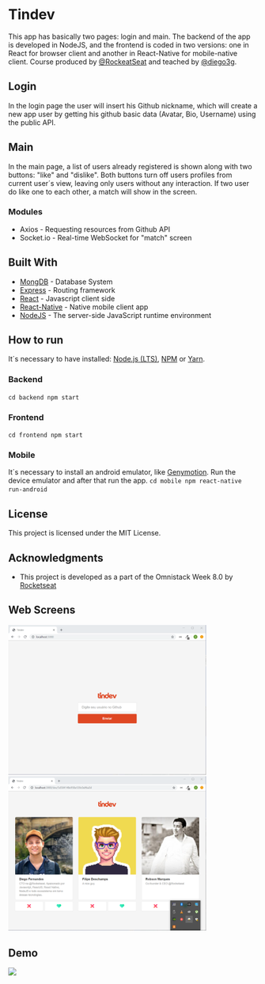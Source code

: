 # Tindev
This app has basically two pages: login and main. The backend of the app is developed in NodeJS, and the frontend is coded in two versions: one in React for browser client and another in React-Native for mobile-native client. Course produced by [@RockeatSeat](https://github.com/Rocketseat) and teached by [@diego3g](https://github.com/diego3g).

## Login
In the login page the user will insert his Github nickname, which will create a new app user by getting his github basic data (Avatar, Bio, Username) using the public API.

## Main
In the main page, a list of users already registered is shown along with two buttons: "like" and "dislike". Both buttons turn off users profiles from current user´s view, leaving only users without any interaction.
If two user do like one to each other, a match will show in the screen.

### Modules
* Axios - Requesting resources from Github API
* Socket.io - Real-time WebSocket for "match" screen 


## Built With

* [MongDB](https://www.mongodb.com/) - Database System
* [Express](https://expressjs.com/en/guide/routing.html) - Routing framework
* [React](https://reactjs.org/) - Javascript client side
* [React-Native](http://www.reactnative.com/) - Native mobile client app
* [NodeJS](https://nodejs.org/en/) -  The server-side JavaScript runtime environment

## How to run
It´s necessary to have installed: [Node.js (LTS)](https://nodejs.org/en/), [NPM](https://www.npmjs.com/get-npm) or [Yarn](https://yarnpkg.com/lang/en/).

### Backend
``
cd backend
npm start
``
### Frontend
``
cd frontend
npm start
``
### Mobile
It´s necessary to install an android emulator, like [Genymotion](https://www.genymotion.com/). Run the device emulator and after that run the app.
``
cd mobile
npm react-native run-android
``

## License

This project is licensed under the MIT License.

## Acknowledgments

* This project is developed as a part of the Omnistack Week 8.0 by [Rocketseat](https://github.com/Rocketseat) 

## Web Screens
<img src="https://github.com/GuilleAngulo/tindev/blob/master/web-1.png" width="400"> <img src="https://github.com/GuilleAngulo/tindev/blob/master/web-2.png" width="400">


## Demo
<img src="https://github.com/GuilleAngulo/tindev/blob/master/match.gif" width="800">
